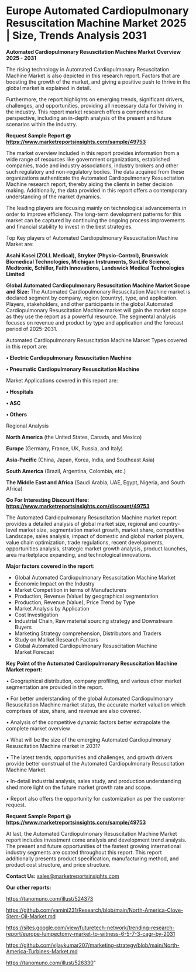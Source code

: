 # Europe Automated Cardiopulmonary Resuscitation Machine Market 2025 | Size, Trends Analysis 2031

<Strong> Automated Cardiopulmonary Resuscitation Machine Market Overview 2025 - 2031</strong>

The rising technology in Automated Cardiopulmonary Resuscitation Machine Market is also depicted in this research report. Factors that are boosting the growth of the market, and giving a positive push to thrive in the global market is explained in detail.

Furthermore, the report highlights on emerging trends, significant drivers, challenges, and opportunities, providing all necessary data for thriving in the industry. This report market research offers a comprehensive perspective, including an in-depth analysis of the present and future scenarios within the industry.

<strong>Request Sample Report @ <a href=https://www.marketreportsinsights.com/sample/49753>https://www.marketreportsinsights.com/sample/49753</a></strong>

The market overview included in this report provides information from a wide range of resources like government organizations, established companies, trade and industry associations, industry brokers and other such regulatory and non-regulatory bodies. The data acquired from these organizations authenticate the Automated Cardiopulmonary Resuscitation Machine research report, thereby aiding the clients in better decision making. Additionally, the data provided in this report offers a contemporary understanding of the market dynamics.

The leading players are focusing mainly on technological advancements in order to improve efficiency. The long-term development patterns for this market can be captured by continuing the ongoing process improvements and financial stability to invest in the best strategies.

Top Key players of Automated Cardiopulmonary Resuscitation Machine Market are:

<strong>Asahi Kasei (ZOLL Medical), Stryker (Physio-Control), Brunswick Biomedical Technologies, Michigan Instruments, SunLife Science, Medtronic, Schiller, Faith Innovations, Landswick Medical Technologies Limited</strong>

<strong><b>Global Automated Cardiopulmonary Resuscitation Machine Market Scope and Size:</b></strong>
The Automated Cardiopulmonary Resuscitation Machine market is declared segment by company, region (country), type, and application. Players, stakeholders, and other participants in the global Automated Cardiopulmonary Resuscitation Machine market will gain the market scope as they use the report as a powerful resource. The segmental analysis focuses on revenue and product by type and application and the forecast period of 2025-2031.

Automated Cardiopulmonary Resuscitation Machine Market Types covered in this report are:

<strong>•  Electric Cardiopulmonary Resuscitation Machine

•  Pneumatic Cardiopulmonary Resuscitation Machine</strong>

Market Applications covered in this report are:

<strong>•  Hospitals

•  ASC

•  Others</strong> 

Regional Analysis

<strong>North America</strong> (the United States, Canada, and Mexico)

<strong>Europe</strong> (Germany, France, UK, Russia, and Italy)

<strong>Asia-Pacific</strong> (China, Japan, Korea, India, and Southeast Asia)

<strong>South America</strong> (Brazil, Argentina, Colombia, etc.)

<strong>The Middle East and Africa</strong> (Saudi Arabia, UAE, Egypt, Nigeria, and South Africa)

<strong>Go For Interesting Discount Here: <a href=https://www.marketreportsinsights.com/discount/49753>https://www.marketreportsinsights.com/discount/49753</a></strong>

The Automated Cardiopulmonary Resuscitation Machine market report provides a detailed analysis of global market size, regional and country-level market size, segmentation market growth, market share, competitive Landscape, sales analysis, impact of domestic and global market players, value chain optimization, trade regulations, recent developments, opportunities analysis, strategic market growth analysis, product launches, area marketplace expanding, and technological innovations.

<strong><b>Major factors covered in the report:</b></strong>
<ul>
  <li>Global Automated Cardiopulmonary Resuscitation Machine Market </li>
  <li>Economic Impact on the Industry</li>
  <li>Market Competition in terms of Manufacturers</li>
  <li>Production, Revenue (Value) by geographical segmentation</li>
  <li>Production, Revenue (Value), Price Trend by Type</li>
  <li>Market Analysis by Application</li>
  <li>Cost Investigation</li>
  <li>Industrial Chain, Raw material sourcing strategy and Downstream Buyers</li>
  <li>Marketing Strategy comprehension, Distributors and Traders</li>
  <li>Study on Market Research Factors</li>
  <li>Global Automated Cardiopulmonary Resuscitation Machine Market Forecast</li>
</ul>

<strong><b>Key Point of the Automated Cardiopulmonary Resuscitation Machine Market report:</b></strong>

• Geographical distribution, company profiling, and various other market segmentation are provided in the report.

• For better understanding of the global Automated Cardiopulmonary Resuscitation Machine market status, the accurate market valuation which comprises of size, share, and revenue are also covered.

• Analysis of the competitive dynamic factors better extrapolate the complete market overview

• What will be the size of the emerging Automated Cardiopulmonary Resuscitation Machine market in 2031?

• The latest trends, opportunities and challenges, and growth drivers provide better construal of the Automated Cardiopulmonary Resuscitation Machine Market.

• In-detail industrial analysis, sales study, and production understanding shed more light on the future market growth rate and scope.

• Report also offers the opportunity for customization as per the customer request.

<strong>Request Sample Report @ <a href=https://www.marketreportsinsights.com/sample/49753>https://www.marketreportsinsights.com/sample/49753</a></strong>

At last, the Automated Cardiopulmonary Resuscitation Machine Market report includes investment come analysis and development trend analysis. The present and future opportunities of the fastest growing international industry segments are coated throughout this report. This report additionally presents product specification, manufacturing method, and product cost structure, and price structure.

<strong>Contact Us:</strong>
sales@marketreportsinsights.com

<strong>Our other reports:</strong>

<a href=https://tanomuno.com/illust/524373>https://tanomuno.com/illust/524373</a>

<a href=https://github.com/yamini231/Research/blob/main/North-America-Clove-Stem-Oil-Market.md>https://github.com/yamini231/Research/blob/main/North-America-Clove-Stem-Oil-Market.md</a>

<a href=https://sites.google.com/view/futuretech-network/trending-research-report/europe-lumpectomy-market-to-witness-6-5-7-3-cagr-by-2031>https://sites.google.com/view/futuretech-network/trending-research-report/europe-lumpectomy-market-to-witness-6-5-7-3-cagr-by-2031</a>

<a href=https://github.com/vijaykumar207/marketing-strategy/blob/main/North-America-Turbines-Market.md>https://github.com/vijaykumar207/marketing-strategy/blob/main/North-America-Turbines-Market.md</a>

<a href=https://tanomuno.com/illust/526330>https://tanomuno.com/illust/526330</a>"
